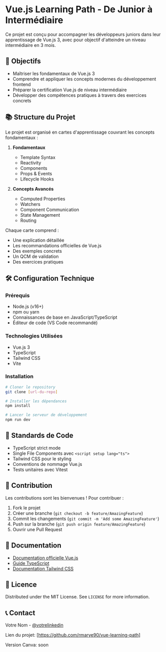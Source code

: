 # Vue.js Learning Path - De Junior à Intermédiaire

Ce projet est conçu pour accompagner les développeurs juniors dans leur apprentissage de Vue.js 3, avec pour objectif d'atteindre un niveau intermédiaire en 3 mois.

## 🎯 Objectifs

- Maîtriser les fondamentaux de Vue.js 3
- Comprendre et appliquer les concepts modernes du développement frontend
- Préparer la certification Vue.js de niveau intermédiaire
- Développer des compétences pratiques à travers des exercices concrets

## 📚 Structure du Projet

Le projet est organisé en cartes d'apprentissage couvrant les concepts fondamentaux :

1. **Fondamentaux**
   - Template Syntax
   - Reactivity
   - Components
   - Props & Events
   - Lifecycle Hooks

2. **Concepts Avancés**
   - Computed Properties
   - Watchers
   - Component Communication
   - State Management
   - Routing

Chaque carte comprend :
- Une explication détaillée
- Les recommandations officielles de Vue.js
- Des exemples concrets
- Un QCM de validation
- Des exercices pratiques

## 🛠️ Configuration Technique

### Prérequis
- Node.js (v16+)
- npm ou yarn
- Connaissances de base en JavaScript/TypeScript
- Éditeur de code (VS Code recommandé)

### Technologies Utilisées
- Vue.js 3
- TypeScript
- Tailwind CSS
- Vite

### Installation

```bash
# Cloner le repository
git clone [url-du-repo]

# Installer les dépendances
npm install

# Lancer le serveur de développement
npm run dev
```

## 📝 Standards de Code

- TypeScript strict mode
- Single File Components avec `<script setup lang="ts">`
- Tailwind CSS pour le styling
- Conventions de nommage Vue.js
- Tests unitaires avec Vitest


## 🤝 Contribution

Les contributions sont les bienvenues ! Pour contribuer :

1. Fork le projet
2. Créer une branche (`git checkout -b feature/AmazingFeature`)
3. Commit les changements (`git commit -m 'Add some AmazingFeature'`)
4. Push sur la branche (`git push origin feature/AmazingFeature`)
5. Ouvrir une Pull Request

## 📖 Documentation

- [Documentation officielle Vue.js](https://vuejs.org/)
- [Guide TypeScript](https://www.typescriptlang.org/docs/)
- [Documentation Tailwind CSS](https://tailwindcss.com/docs)

## 📜 Licence

Distributed under the MIT License. See `LICENSE` for more information.

## 📞 Contact

Votre Nom - [@votrelinkedin](https://www.linkedin.com/in/maryline-renaud/)

Lien du projet: [https://github.com/rmarye90/vue-learning-path]

Version Canva: soon
